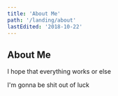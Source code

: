 ```yaml
---
title: 'About Me'
path: '/landing/about'
lastEdited: '2018-10-22'
---
```


## About Me

I hope that everything works or else

I'm gonna be shit out of luck
